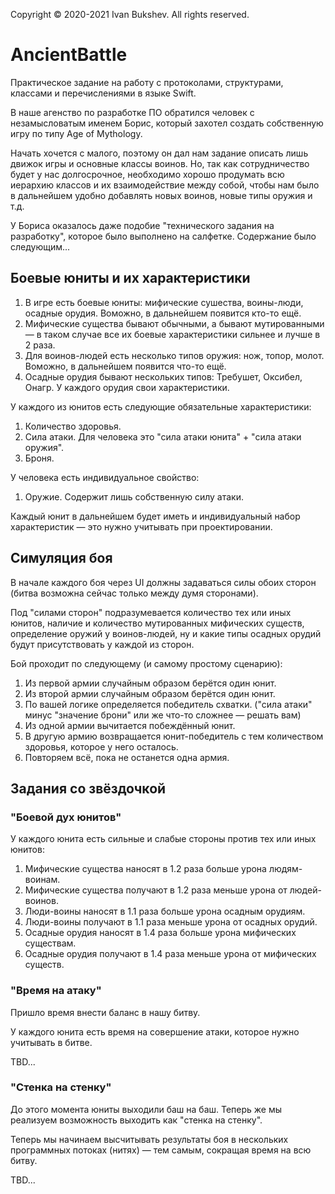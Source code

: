 Copyright © 2020-2021 Ivan Bukshev. All rights reserved.

# AncientBattle
Практическое задание на работу с протоколами, структурами, классами и перечислениями в языке Swift.

В наше агенство по разработке ПО обратился человек с незамысловатым именем Борис, который захотел создать собственную игру по типу Age of Mythology.

Начать хочется с малого, поэтому он дал нам задание описать лишь движок игры и основные классы воинов. Но, так как сотрудничество будет у нас долгосрочное, необходимо хорошо продумать всю иерархию классов и их взаимодействие между собой, чтобы нам было в дальнейшем удобно добавлять новых воинов, новые типы оружия и т.д.

У Бориса оказалось даже подобие "технического задания на разработку", которое было выполнено на салфетке. Содержание было следующим...

## Боевые юниты и их характеристики
1. В игре есть боевые юниты: мифические сушества, воины-люди, осадные орудия. Воможно, в дальнейшем появится кто-то ещё.
2. Мифические существа бывают обычными, а бывают мутированными — в таком случае все их боевые характеристики сильнее и лучше в 2 раза.
3. Для воинов-людей есть несколько типов оружия: нож, топор, молот. Воможно, в дальнейшем появится что-то ещё.
4. Осадные орудия бывают нескольких типов: Требушет, Оксибел, Онагр. У каждого орудия свои характеристики.

У каждого из юнитов есть следующие обязательные характеристики:

1. Количество здоровья.
2. Сила атаки. Для человека это "сила атаки юнита" + "сила атаки оружия".
3. Броня.

У человека есть индивидуальное свойство:
1. Оружие. Содержит лишь собственную силу атаки.

Каждый юнит в дальнейшем будет иметь и индивидуальный набор характеристик — это нужно учитывать при проектировании.

## Симуляция боя

В начале каждого боя через UI должны задаваться силы обоих сторон (битва возможна сейчас только между думя сторонами). 

Под "силами сторон" подразумевается количество тех или иных юнитов, наличие и количество мутированных мифических существ, определение оружий у воинов-людей, ну и какие типы осадных орудий будут присутствовать у каждой из сторон.

Бой проходит по следующему (и самому простому сценарию):
1. Из первой армии случайным образом берётся один юнит.
2. Из второй армии случайным образом берётся один юнит.
3. По вашей логике определяется победитель схватки. ("сила атаки" минус "значение брони" или же что-то сложнее — решать вам)
4. Из одной армии вычитается побеждённый юнит.
5. В другую армию возвращается юнит-победитель с тем количеством здоровья, которое у него осталось.
6. Повторяем всё, пока не останется одна армия.

## Задания со звёздочкой

### "Боевой дух юнитов"

У каждого юнита есть сильные и слабые стороны против тех или иных юнитов:
1. Мифические существа наносят в 1.2 раза больше урона людям-воинам.
2. Мифические существа получают в 1.2 раза меньше урона от людей-воинов.
3. Люди-воины наносят в 1.1 раза больше урона осадным орудиям.
4. Люди-воины получают в 1.1 раза меньше урона от осадных орудий.
5. Осадные орудия наносят в 1.4 раза больше урона мифических существам.
6. Осадные орудия получают в 1.4 раза меньше урона от мифических существ.

### "Время на атаку"

Пришло время внести баланс в нашу битву.

У каждого юнита есть время на совершение атаки, которое нужно учитывать в битве.

TBD...

### "Стенка на стенку"

До этого момента юниты выходили баш на баш. Теперь же мы реализуем возможность выходить как "стенка на стенку".

Теперь мы начинаем высчитывать результаты боя в нескольких программных потоках (нитях) — тем самым, сокращая время на всю битву.

TBD...
